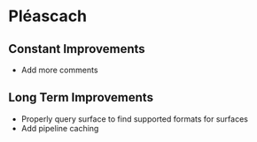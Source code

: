 # Pléascach

## Constant Improvements
- Add more comments
## Long Term Improvements
- Properly query surface to find supported formats for surfaces
- Add pipeline caching
